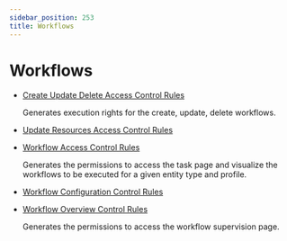 ```yaml
---
sidebar_position: 253
title: Workflows
---
```


# Workflows

* [Create Update Delete Access Control Rules](createupdatedeleteaccesscontrolrules/index "Create Update Delete Access Control Rules")

  Generates execution rights for the create, update, delete workflows.
* [Update Resources Access Control Rules](updateresourcesaccesscontrolrules/index "Update Resources Access Control Rules")
* [Workflow Access Control Rules](workflowaccesscontrolrules/index "Workflow Access Control Rules")

  Generates the permissions to access the task page and visualize the workflows to be executed for a given entity type and profile.
* [Workflow Configuration Control Rules](workflowconfigurationcontrolrules/index "Workflow Configuration Control Rules")
* [Workflow Overview Control Rules](workflowoverviewcontrolrules/index "Workflow Overview Control Rules")

  Generates the permissions to access the workflow supervision page.